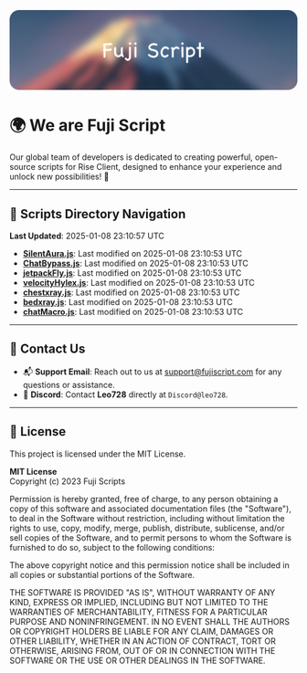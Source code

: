![Banner](.github/b.webp)

# 🌍 **We are Fuji Script**

Our global team of developers is dedicated to creating powerful, open-source scripts for Rise Client, designed to enhance your experience and unlock new possibilities! 🌟

---
<!-- SCRIPTS_NAVIGATION_START -->
## 📂 **Scripts Directory Navigation**

**Last Updated**: 2025-01-08 23:10:57 UTC

- **[SilentAura.js](scripts/SilentAura.js)**: Last modified on 2025-01-08 23:10:53 UTC
- **[ChatBypass.js](scripts/ChatBypass.js)**: Last modified on 2025-01-08 23:10:53 UTC
- **[jetpackFly.js](scripts/jetpackFly.js)**: Last modified on 2025-01-08 23:10:53 UTC
- **[velocityHylex.js](scripts/velocityHylex.js)**: Last modified on 2025-01-08 23:10:53 UTC
- **[chestxray.js](scripts/chestxray.js)**: Last modified on 2025-01-08 23:10:53 UTC
- **[bedxray.js](scripts/bedxray.js)**: Last modified on 2025-01-08 23:10:53 UTC
- **[chatMacro.js](scripts/chatMacro.js)**: Last modified on 2025-01-08 23:10:53 UTC

<!-- SCRIPTS_NAVIGATION_END -->

---

## 💬 **Contact Us**  
- 📬 **Support Email**: Reach out to us at [support@fujiscript.com](mailto:support@fujiscript.com) for any questions or assistance.  
- 💬 **Discord**: Contact **Leo728** directly at `Discord@leo728`.

---

## 📜 **License**

This project is licensed under the MIT License.  

**MIT License**  
Copyright (c) 2023 Fuji Scripts  

Permission is hereby granted, free of charge, to any person obtaining a copy of this software and associated documentation files (the "Software"), to deal in the Software without restriction, including without limitation the rights to use, copy, modify, merge, publish, distribute, sublicense, and/or sell copies of the Software, and to permit persons to whom the Software is furnished to do so, subject to the following conditions:  

The above copyright notice and this permission notice shall be included in all copies or substantial portions of the Software.  

THE SOFTWARE IS PROVIDED "AS IS", WITHOUT WARRANTY OF ANY KIND, EXPRESS OR IMPLIED, INCLUDING BUT NOT LIMITED TO THE WARRANTIES OF MERCHANTABILITY, FITNESS FOR A PARTICULAR PURPOSE AND NONINFRINGEMENT. IN NO EVENT SHALL THE AUTHORS OR COPYRIGHT HOLDERS BE LIABLE FOR ANY CLAIM, DAMAGES OR OTHER LIABILITY, WHETHER IN AN ACTION OF CONTRACT, TORT OR OTHERWISE, ARISING FROM, OUT OF OR IN CONNECTION WITH THE SOFTWARE OR THE USE OR OTHER DEALINGS IN THE SOFTWARE.  
